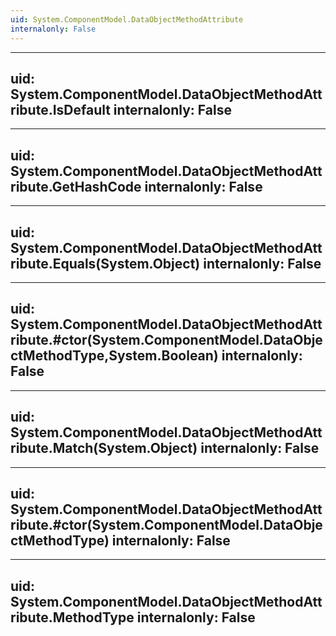 ```yaml
---
uid: System.ComponentModel.DataObjectMethodAttribute
internalonly: False
---
```


---
uid: System.ComponentModel.DataObjectMethodAttribute.IsDefault
internalonly: False
---

---
uid: System.ComponentModel.DataObjectMethodAttribute.GetHashCode
internalonly: False
---

---
uid: System.ComponentModel.DataObjectMethodAttribute.Equals(System.Object)
internalonly: False
---

---
uid: System.ComponentModel.DataObjectMethodAttribute.#ctor(System.ComponentModel.DataObjectMethodType,System.Boolean)
internalonly: False
---

---
uid: System.ComponentModel.DataObjectMethodAttribute.Match(System.Object)
internalonly: False
---

---
uid: System.ComponentModel.DataObjectMethodAttribute.#ctor(System.ComponentModel.DataObjectMethodType)
internalonly: False
---

---
uid: System.ComponentModel.DataObjectMethodAttribute.MethodType
internalonly: False
---
